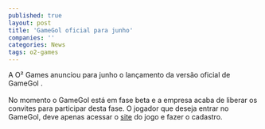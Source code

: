 ```yaml
---
published: true
layout: post
title: 'GameGol oficial para junho'
companies: ''
categories: News
tags: o2-games
---
```

A O&sup2; Games
 anunciou para junho o lan&ccedil;amento da vers&atilde;o oficial de GameGol
.<br /><br />No momento o GameGol est&aacute; em fase beta e a empresa acaba de liberar os convites para participar desta fase. O jogador que deseja entrar no GameGol, deve apenas acessar o <a href="http://www.gamegol.com.br/gamegolbeta/_cadastro/" target="_blank">site</a>
 do jogo e fazer o cadastro.<br />
